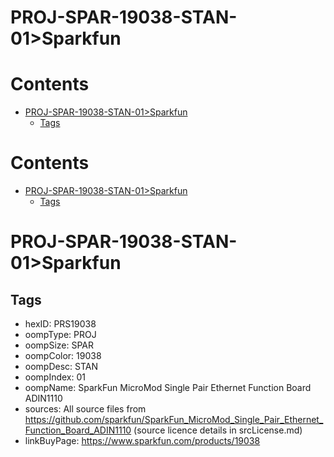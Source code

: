 
PROJ-SPAR-19038-STAN-01>Sparkfun
================================

Contents
========

* [PROJ-SPAR-19038-STAN-01>Sparkfun](#proj-spar-19038-stan-01sparkfun)
	* [Tags](#tags)

Contents
========

* [PROJ-SPAR-19038-STAN-01>Sparkfun](#proj-spar-19038-stan-01sparkfun)
	* [Tags](#tags)

# PROJ-SPAR-19038-STAN-01>Sparkfun

## Tags

- hexID: PRS19038
- oompType: PROJ
- oompSize: SPAR
- oompColor: 19038
- oompDesc: STAN
- oompIndex: 01
- oompName: SparkFun MicroMod Single Pair Ethernet Function Board ADIN1110
- sources: All source files from https://github.com/sparkfun/SparkFun_MicroMod_Single_Pair_Ethernet_Function_Board_ADIN1110 (source licence details in srcLicense.md)
- linkBuyPage: https://www.sparkfun.com/products/19038
